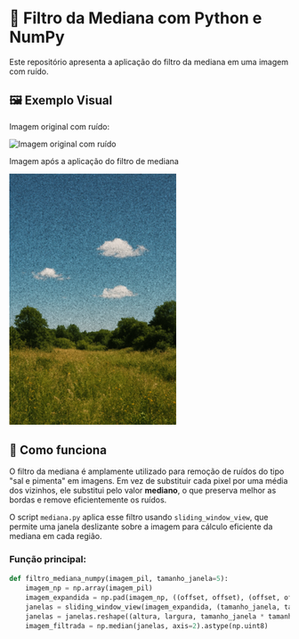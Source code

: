 # 🧼 Filtro da Mediana com Python e NumPy

Este repositório apresenta a aplicação do filtro da mediana em uma imagem com ruído.

## 🖼️ Exemplo Visual

Imagem original com ruído:

<img src="2.png" alt="Imagem original com ruído" width="300"/>

Imagem após a aplicação do filtro de mediana

<img src="2mod.png" alt="Imagem com filtro da mediana" width="300"/>

## 🧠 Como funciona

O filtro da mediana é amplamente utilizado para remoção de ruídos do tipo "sal e pimenta" em imagens. Em vez de substituir cada pixel por uma média dos vizinhos, ele substitui pelo valor **mediano**, o que preserva melhor as bordas e remove eficientemente os ruídos.

O script `mediana.py` aplica esse filtro usando `sliding_window_view`, que permite uma janela deslizante sobre a imagem para cálculo eficiente da mediana em cada região.

### Função principal:

```python
def filtro_mediana_numpy(imagem_pil, tamanho_janela=5):
    imagem_np = np.array(imagem_pil)
    imagem_expandida = np.pad(imagem_np, ((offset, offset), (offset, offset), (0, 0)), mode='edge')
    janelas = sliding_window_view(imagem_expandida, (tamanho_janela, tamanho_janela, 3))
    janelas = janelas.reshape((altura, largura, tamanho_janela * tamanho_janela, 3))
    imagem_filtrada = np.median(janelas, axis=2).astype(np.uint8)
